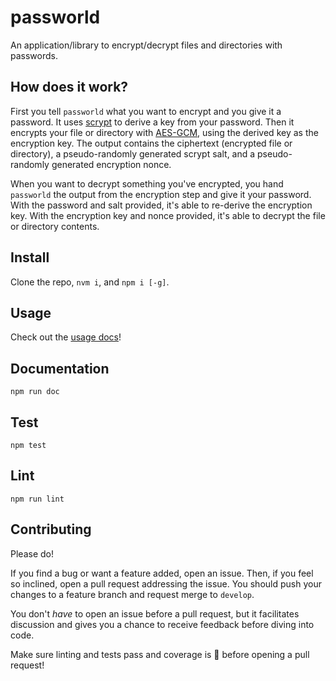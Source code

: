 # passworld

An application/library to encrypt/decrypt files and directories with passwords.

## How does it work?

First you tell `passworld` what you want to encrypt and you give it a password. It uses [scrypt](https://en.wikipedia.org/wiki/Scrypt) to derive a key from your password. Then it encrypts your file or directory with [AES-GCM](https://en.wikipedia.org/wiki/Galois/Counter_Mode), using the derived key as the encryption key. The output contains the ciphertext (encrypted file or directory), a pseudo-randomly generated scrypt salt, and a pseudo-randomly generated encryption nonce.

When you want to decrypt something you've encrypted, you hand `passworld` the output from the encryption step and give it your password. With the password and salt provided, it's able to re-derive the encryption key. With the encryption key and nonce provided, it's able to decrypt the file or directory contents.

## Install

Clone the repo, `nvm i`, and `npm i [-g]`.

## Usage

Check out the [usage docs](./usage)!

## Documentation

`npm run doc`

## Test

`npm test`

## Lint

`npm run lint`

## Contributing

Please do!

If you find a bug or want a feature added, open an issue. Then, if you feel so inclined, open a pull request addressing the issue. You should push your changes to a feature branch and request merge to `develop`.

You don't *have* to open an issue before a pull request, but it facilitates discussion and gives you a chance to receive feedback before diving into code.

Make sure linting and tests pass and coverage is 💯 before opening a pull request!
